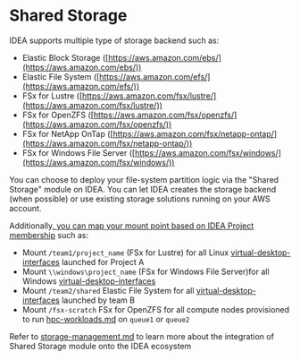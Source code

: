 # Shared Storage

IDEA supports multiple type of storage backend such as:

* Elastic Block Storage ([https://aws.amazon.com/ebs/](https://aws.amazon.com/ebs/))
* Elastic File System ([https://aws.amazon.com/efs/](https://aws.amazon.com/efs/))
* FSx for Lustre ([https://aws.amazon.com/fsx/lustre/](https://aws.amazon.com/fsx/lustre/))
* FSx for OpenZFS ([https://aws.amazon.com/fsx/openzfs/](https://aws.amazon.com/fsx/openzfs/))
* FSx for NetApp OnTap ([https://aws.amazon.com/fsx/netapp-ontap/](https://aws.amazon.com/fsx/netapp-ontap/))
* FSx for Windows File Server ([https://aws.amazon.com/fsx/windows/](https://aws.amazon.com/fsx/windows/))

You can choose to deploy your file-system partition logic via the "Shared Storage" module on IDEA. You can let IDEA creates the storage backend (when possible) or use existing storage solutions running on your AWS account.

Additionally[, you can map your mount point based on IDEA Project membership](../cluster-manager/projects-management.md) such as:

* Mount `/team1/project_name` (FSx for Lustre) for all Linux [virtual-desktop-interfaces](../virtual-desktop-interfaces/ "mention") launched for Project A
* Mount `\\windows\project_name` (FSx for Windows File Server)for all Windows [virtual-desktop-interfaces](../virtual-desktop-interfaces/ "mention")
* Mount `/team2/shared` Elastic File System for all [virtual-desktop-interfaces](../virtual-desktop-interfaces/ "mention") launched by team B
* Mount `/fsx-scratch` FSx for OpenZFS for all compute nodes provisioned to run [hpc-workloads.md](../hpc-workloads.md "mention") on `queue1` or `queue2`

Refer to [storage-management.md](storage-management.md "mention") to learn more about the integration of Shared Storage module onto the IDEA ecosystem
